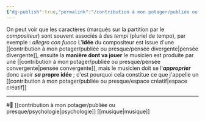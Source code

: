 ```yaml
---
{"dg-publish":true,"permalink":"/contribution à mon potager/publiée ou presque/la musique pousse à maitriser sa pensée divergente/"}
---
```


On peut voir que les caractères (marqués sur la partition par le *compositeur*) sont souvent associés à des *tempi* (pluriel de tempo), par exemple : *allegro con fuoco*
L'**idée** du compositeur est issue d'une [[contribution à mon potager/publiée ou presque/pensée divergente\|pensée divergente]], ensuite la **manière dont va jouer** le musicien est produite par une [[contribution à mon potager/publiée ou presque/pensée convergente\|pensée convergente]], mais le musicien doit se l'***approprier*** donc avoir ***sa* propre idée** ; c'est pourquoi cela constitue ce que j'appelle un [[contribution à mon potager/publiée ou presque/espace créatif\|espace créatif]]


---
#🌲 [[contribution à mon potager/publiée ou presque/psychologie\|psychologie]] [[musique\|musique]]